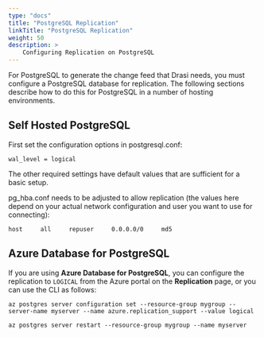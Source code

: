 ```yaml
---
type: "docs"
title: "PostgreSQL Replication"
linkTitle: "PostgreSQL Replication"
weight: 50
description: >
    Configuring Replication on PostgreSQL
---
```


For PostgreSQL to generate the change feed that Drasi needs, you must configure a PostgreSQL database for replication. The following sections describe how to do this for PostgreSQL in a number of hosting environments.

## Self Hosted PostgreSQL
First set the configuration options in postgresql.conf:

```
wal_level = logical
```

The other required settings have default values that are sufficient for a basic setup.

pg_hba.conf needs to be adjusted to allow replication (the values here depend on your actual network configuration and user you want to use for connecting):

```
host     all     repuser     0.0.0.0/0     md5
```

## Azure Database for PostgreSQL
If you are using **Azure Database for PostgreSQL**, you can configure the replication to `LOGICAL` from the Azure portal on the **Replication** page, or you can use the CLI as follows:

```azurecli
az postgres server configuration set --resource-group mygroup --server-name myserver --name azure.replication_support --value logical

az postgres server restart --resource-group mygroup --name myserver
```